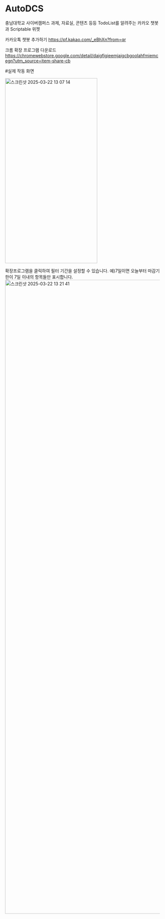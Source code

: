 # AutoDCS
충남대학교 사이버캠퍼스 과제, 자료실, 콘텐츠 등등 TodoList를 알려주는 카카오 챗봇과 Scriptable 위젯

카카오톡 챗봇 추가하기
https://pf.kakao.com/_eBhXn?from=qr

크롬 확장 프로그램 다운로드
https://chromewebstore.google.com/detail/daigfigieemjaigcbgoolahfmiemcegn?utm_source=item-share-cb



#실제 작동 화면


<img width="300" height="600" alt="스크린샷 2025-03-22 13 07 14" src="https://github.com/user-attachments/assets/cfa16b47-f26b-48e3-af4a-7023858d3769" />


확장프로그램을 클릭하여 필터 기간을 설정할 수 있습니다. 예)7일이면 오늘부터 마감기한이 7일 이내의 항목들만 표시합니다.
<img width="2056" alt="스크린샷 2025-03-22 13 21 41" src="https://github.com/user-attachments/assets/da53e1e9-9366-49a3-aa82-e5ff3d964d99" />
